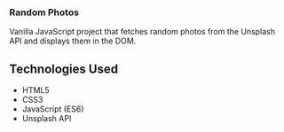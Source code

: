 ### Random Photos

Vanilla JavaScript project that fetches random photos from the Unsplash API and displays them in the DOM. 

## Technologies Used

- HTML5
- CSS3
- JavaScript (ES6)
- Unsplash API
